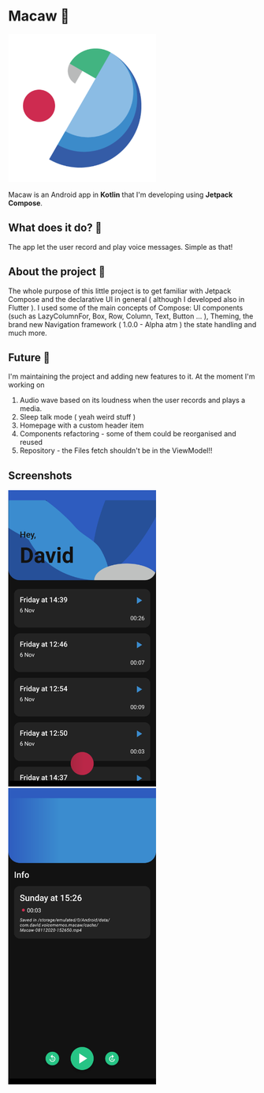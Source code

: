 # Macaw 🦜

<img src="https://github.com/davidmarinangeli/Macaw/blob/master/app/src/main/ic_launcher-playstore.png?raw=true" width="300" alignment="center" />

Macaw is an Android app in **Kotlin** that I'm developing using **Jetpack Compose**.

## What does it do? 🤔

The app let the user record and play voice messages. Simple as that!

## About the project 🎨

The whole purpose of this little project is to get familiar with Jetpack Compose and the declarative UI in general ( although I developed also in Flutter ). I used some
of the main concepts of Compose: UI components (such as LazyColumnFor, Box, Row, Column, Text, Button ... ), Theming, the brand new Navigation framework ( 1.0.0 - Alpha atm )
the state handling and much more.

## Future 📶

I'm maintaining the project and adding new features to it. At the moment I'm working on
1. Audio wave based on its loudness when the user records and plays a media.
2. Sleep talk mode ( yeah weird stuff )
3. Homepage with a custom header item
4. Components refactoring - some of them could be reorganised and reused
5. Repository - the Files fetch shouldn't be in the ViewModel!!

## Screenshots



<img src="https://raw.githubusercontent.com/davidmarinangeli/Macaw/master/2D14B464-44A1-4563-9CC7-89FEED886426.png" width="300" alignment="center" /><img src="https://raw.githubusercontent.com/davidmarinangeli/Macaw/master/FDB5CC3A-FCF4-4FA8-B18C-8C28E738D45B.png" width="300" alignment="center" />
